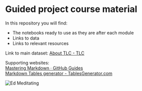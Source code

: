 # Guided project course material

In this repository you will find:

* The notebooks ready to use as they are after each module
* Links to data
* Links to relevant resources

Link to main dataset: [About TLC - TLC](https://www1.nyc.gov/site/tlc/about/tlc-trip-record-data.page)

Supporting websites: <br>
[Mastering Markdown · GitHub Guides](https://guides.github.com/features/mastering-markdown/) <br>
[Markdown Tables generator - TablesGenerator.com](https://www.tablesgenerator.com/markdown_tables)

![Ed Meditating]("Ed.jpg")
